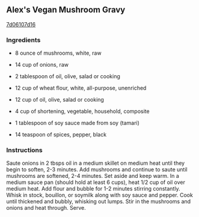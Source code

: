 ## Alex's Vegan Mushroom Gravy

[7d06107d16](http://www.food.com/recipe/alexs-vegan-mushroom-gravy-434147)

### Ingredients

 - 8 ounce of mushrooms, white, raw

 - 14 cup of onions, raw

 - 2 tablespoon of oil, olive, salad or cooking

 - 12 cup of wheat flour, white, all-purpose, unenriched

 - 12 cup of oil, olive, salad or cooking

 - 4 cup of shortening, vegetable, household, composite

 - 1 tablespoon of soy sauce made from soy (tamari)

 - 14 teaspoon of spices, pepper, black

### Instructions

Saute onions in 2 tbsps oil in a medium skillet on medium heat until they begin to soften, 2-3 minutes. Add mushrooms and continue to saute until mushrooms are softened, 2-4 minutes. Set aside and keep warm. In a medium sauce pan (should hold at least 6 cups), heat 1/2 cup of oil over medium heat. Add flour and bubble for 1-2 minutes stirring constantly. Whisk in stock, bouillon, or soymilk along with soy sauce and pepper. Cook until thickened and bubbly, whisking out lumps. Stir in the mushrooms and onions and heat through. Serve.